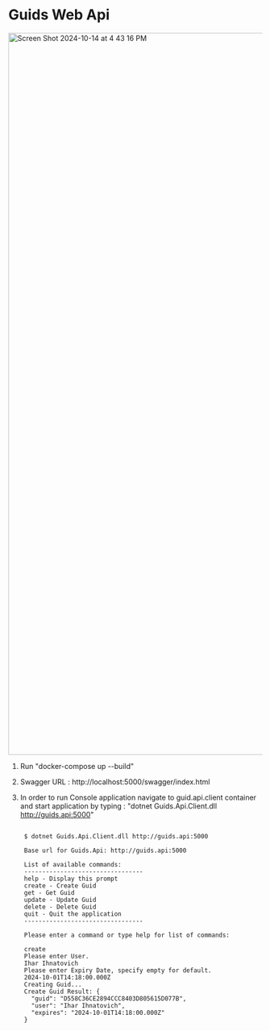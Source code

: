 # Guids Web Api

<img width="1433" alt="Screen Shot 2024-10-14 at 4 43 16 PM" src="https://github.com/user-attachments/assets/d9cead76-f924-4f47-80f4-ac92a183f55f">


1. Run "docker-compose up --build"
2. Swagger URL : http://localhost:5000/swagger/index.html
3. In order to run Console application navigate to guid.api.client container and start application by typing : "dotnet Guids.Api.Client.dll http://guids.api:5000"

   ```

    $ dotnet Guids.Api.Client.dll http://guids.api:5000

    Base url for Guids.Api: http://guids.api:5000

    List of available commands: 
    ---------------------------------
    help - Display this prompt
    create - Create Guid
    get - Get Guid
    update - Update Guid
    delete - Delete Guid
    quit - Quit the application
    ---------------------------------
    
    Please enter a command or type help for list of commands:
    
    create
    Please enter User.
    Ihar Ihnatovich
    Please enter Expiry Date, specify empty for default.
    2024-10-01T14:18:00.000Z
    Creating Guid...
    Create Guid Result: {
      "guid": "D558C36CE2894CCC8403D805615D077B",
      "user": "Ihar Ihnatovich",
      "expires": "2024-10-01T14:18:00.000Z"
    }
    
```
